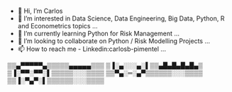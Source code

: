 - 👋 Hi, I’m Carlos
- 👀 I’m interested in Data Science, Data Engineering, Big Data, Python, R and Econometrics topics ...
- 🌱 I’m currently learning Python for Risk Management ...
- 💞️ I’m looking to collaborate on Python / Risk Modelling Projects ...
- 📫 How to reach me - Linkedin:carlosb-pimentel ...

▒▒▄▀▀▀▀▀▄▒▒▒▒▒▄▄▄▄▄▒▒▒
▒▐░▄░░░▄░▌▒▒▄█▄█▄█▄█▄▒
▒▐░▀▀░▀▀░▌▒▒▒▒▒░░░▒▒▒▒
▒▒▀▄░═░▄▀▒▒▒▒▒▒░░░▒▒▒▒
▒▒▐░▀▄▀░▌▒▒▒▒▒▒░░░▒▒▒▒

<!---
carlosbpi/carlosbpi is a ✨ special ✨ repository because its `README.md` (this file) appears on your GitHub profile.
--->
